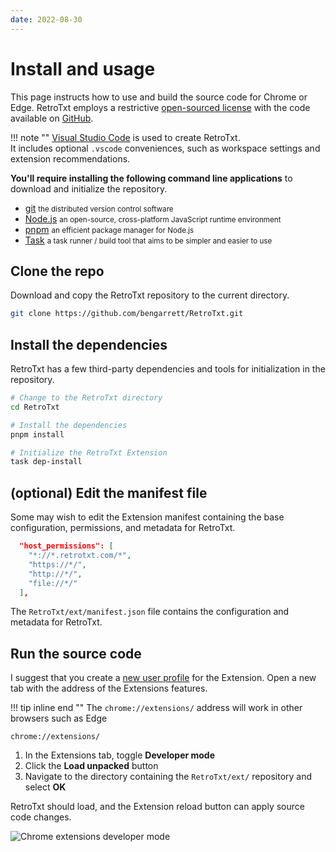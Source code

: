 ```yaml
---
date: 2022-08-30
---
```

# Install and usage

This page instructs how to use and build the source code for Chrome or Edge.
RetroTxt employs a restrictive [open-sourced license](https://choosealicense.com/licenses/lgpl-3.0/) with the code available on [GitHub](https://github.com/bengarrett/RetroTxt).

!!! note ""
    [Visual Studio Code](https://code.visualstudio.com) is used to create RetroTxt.<br>It includes optional `.vscode` conveniences, such as workspace settings and extension recommendations.

**You'll require installing the following command line applications** to download and initialize the repository.

- [git](https://git-scm.com) <small>the distributed version control software</small>
- [Node.js](https://nodejs.org) <small>an open-source, cross-platform JavaScript runtime environment</small>
- [pnpm](https://pnpm.io) <small>an efficient package manager for Node.js</small>
- [Task](https://taskfile.dev) <small>a task runner / build tool that aims to be simpler and easier to use</small>

## Clone the repo

Download and copy the RetroTxt repository to the current directory.

```bash
git clone https://github.com/bengarrett/RetroTxt.git
```

## Install the dependencies

RetroTxt has a few third-party dependencies and tools for initialization in the repository.

```bash
# Change to the RetroTxt directory
cd RetroTxt

# Install the dependencies
pnpm install

# Initialize the RetroTxt Extension
task dep-install
```

## (optional) Edit the manifest file

Some may wish to edit the Extension manifest containing the base configuration, permissions, and metadata for RetroTxt.

```json
  "host_permissions": [
    "*://*.retrotxt.com/*",
    "https://*/",
    "http://*/",
    "file://*/"
  ],
```

The `RetroTxt/ext/manifest.json` file contains the configuration and metadata for RetroTxt.


## Run the source code

I suggest that you create a [new user profile](https://support.google.com/chrome/answer/2364824?co=GENIE.Platform%3DDesktop&hl=en) for the Extension.
Open a new tab with the address of the Extensions features.

!!! tip inline end ""
    The `chrome://extensions/` address will work in other browsers such as Edge

```
chrome://extensions/
```

1.  In the Extensions tab, toggle **Developer mode**
2.  Click the **Load unpacked** button
3.  Navigate to the directory containing the `RetroTxt/ext/` repository and select **OK**

RetroTxt should load, and the Extension reload button can apply source code changes.

![Chrome extensions developer mode](../assets/source_code-chrome.png)
